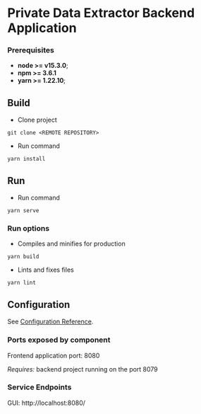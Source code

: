 # Private Data Extractor Backend Application

### Prerequisites
* **node >= v15.3.0**;
* **npm >= 3.6.1**
* **yarn >= 1.22.10**;

## Build
- Clone project
```
git clone <REMOTE REPOSITORY>
```
- Run command
```
yarn install
```
 
## Run
- Run command
```
yarn serve
```

### Run options
- Compiles and minifies for production
```
yarn build
```
- Lints and fixes files
```
yarn lint
```


## Configuration
See [Configuration Reference](https://cli.vuejs.org/config/).
 
### Ports exposed by component
Frontend application port: 8080

_Requires:_ backend project running on the port 8079 
 
### Service Endpoints
GUI: http://localhost:8080/
